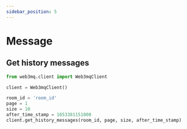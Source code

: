 ```yaml
---
sidebar_position: 5
---
```



# Message

## Get history messages

```python
from web3mq.client import Web3mqClient

client = Web3mqClient()

room_id = 'room_id'
page = 1
size = 10
after_time_stamp = 1653381151000
client.get_history_messages(room_id, page, size, after_time_stamp)
```
